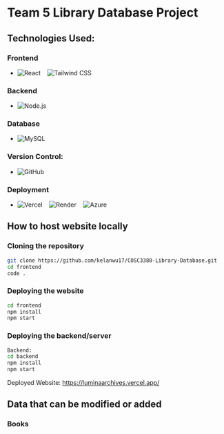 # Team 5 Library Database Project


## Technologies Used:

### Frontend
- ![React](https://img.shields.io/badge/-React-61DAFB?logo=react&logoColor=white&style=flat-square) &nbsp;&nbsp; ![Tailwind CSS](https://img.shields.io/badge/-Tailwind%20CSS-38B2AC?logo=tailwind-css&logoColor=white&style=flat-square)


### Backend
- ![Node.js](https://img.shields.io/badge/-Node.js-339933?logo=node.js&logoColor=white&style=flat-square) 

### Database
- ![MySQL](https://img.shields.io/badge/-MySQL-4479A1?logo=mysql&logoColor=white&style=flat-square) 

### Version Control:
- ![GitHub](https://img.shields.io/badge/-GitHub-181717?logo=github&logoColor=white&style=flat-square)

### Deployment
- ![Vercel](https://img.shields.io/badge/-Vercel-000?logo=vercel&logoColor=white&style=flat-square) &nbsp;&nbsp; ![Render](https://img.shields.io/badge/-Render-46E3B7?logo=render&logoColor=white&style=flat-square) &nbsp;&nbsp; ![Azure](https://img.shields.io/badge/-Azure-0078D4?logo=microsoft-azure&logoColor=white&style=flat-square)

## How to host website locally

### Cloning the repository
```bash
git clone https://github.com/kelanwu17/COSC3380-Library-Database.git
cd frontend
code .
```

### Deploying the website
```bash
cd frontend
npm install
npm start
```

### Deploying the backend/server
```bash
Backend:
cd backend
npm install
npm start
```

Deployed Website: https://luminaarchives.vercel.app/

## Data that can be modified or added

### Books
